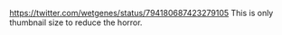 https://twitter.com/wetgenes/status/794180687423279105 This is only thumbnail size to reduce the horror. 